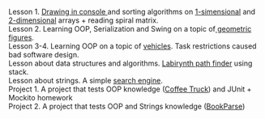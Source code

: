 ﻿Lesson 1. <a href="/lesson1/task1">Drawing in console </a> and sorting algorіthms on <a href="/lesson1/task2">1-simensional</a> and <a href="/lesson1/task3">2-dimensional</a> arrays + reading spiral matrix.<br/> 
Lesson 2. Learning OOP, Serialization and Swing on a topic of<a href="/lesson2/OOP_Figures"> geometric figures</a>. <br/> 
Lesson 3-4. Learning OOP on a topic of  <a href="/lesson3/Vehicles">vehicles</a>. Task restrictions caused bad software design. <br/> 
Lesson about data structures and algorithms. <a href="/lesson_algorithms/StackLabirynth"> Labirynth path finder</a> using stack. <br/> 
Lesson about strings. A simple <a href="/lesson_strings/SearchEngine">search engine</a>.<br/> 
Project 1.  A project that tests OOP knowledge (<a href="/prj1/CoffeeTruck">Coffee Truck</a>) and JUnit + Mockito homework<br/>
Project 2.  A project that tests OOP and Strings knowledge (<a href="/prj2/BookParse">BookParse</a>) <br/>